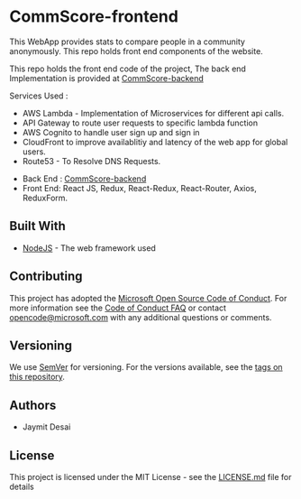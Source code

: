 # CommScore-frontend
This WebApp provides stats to compare people in a community anonymously. This repo holds front end components of the website.


This repo holds the front end code of the project, The back end Implementation is provided at [CommScore-backend](https://www.github.com/jaymit123/CommScore-backend)


Services Used :
- AWS Lambda - Implementation of Microservices for different api calls.
- API Gateway to route user requests to specific lambda function
- AWS Cognito to handle user sign up and sign in
- CloudFront to improve availablitiy and latency of the web app for global users.
- Route53 - To Resolve DNS Requests.

* Back End : [CommScore-backend](https://www.github.com/jaymit123/CommScore-backend)
* Front End: React JS, Redux, React-Redux, React-Router, Axios, ReduxForm.


## Built With

* [NodeJS](https://nodejs.org/en/) - The web framework used

## Contributing

This project has adopted the [Microsoft Open Source Code of Conduct](https://opensource.microsoft.com/codeofconduct/). For more information see the [Code of Conduct FAQ](https://opensource.microsoft.com/codeofconduct/faq/) or contact [opencode@microsoft.com](mailto:opencode@microsoft.com) with any additional questions or comments.

## Versioning
We use [SemVer](http://semver.org/) for versioning. For the versions available, see the [tags on this repository](https://github.com/your/project/tags). 

## Authors

* Jaymit Desai



## License

This project is licensed under the MIT License - see the [LICENSE.md](LICENSE.md) file for details

